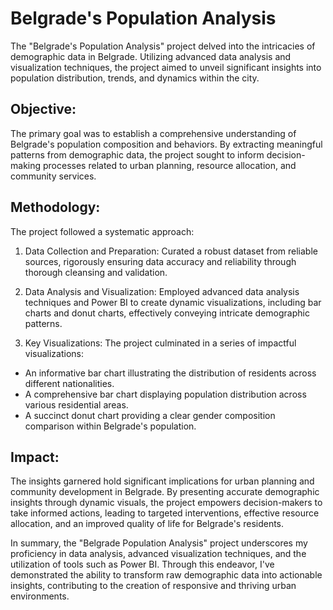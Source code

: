 # Belgrade's Population Analysis

The "Belgrade's Population Analysis" project delved into the intricacies of demographic data in Belgrade. Utilizing advanced data analysis and visualization techniques, the project aimed to unveil significant insights into population distribution, trends, and dynamics within the city.

## Objective:
The primary goal was to establish a comprehensive understanding of Belgrade's population composition and behaviors. By extracting meaningful patterns from demographic data, the project sought to inform decision-making processes related to urban planning, resource allocation, and community services.

## Methodology:
The project followed a systematic approach:

1. Data Collection and Preparation: Curated a robust dataset from reliable sources, rigorously ensuring data accuracy and reliability through thorough cleansing and validation.

2. Data Analysis and Visualization: Employed advanced data analysis techniques and Power BI to create dynamic visualizations, including bar charts and donut charts, effectively conveying intricate demographic patterns.

3. Key Visualizations:
The project culminated in a series of impactful visualizations:
- An informative bar chart illustrating the distribution of residents across different nationalities.
- A comprehensive bar chart displaying population distribution across various residential areas.
- A succinct donut chart providing a clear gender composition comparison within Belgrade's population.

## Impact:
The insights garnered hold significant implications for urban planning and community development in Belgrade. By presenting accurate demographic insights through dynamic visuals, the project empowers decision-makers to take informed actions, leading to targeted interventions, effective resource allocation, and an improved quality of life for Belgrade's residents.

In summary, the "Belgrade Population Analysis" project underscores my proficiency in data analysis, advanced visualization techniques, and the utilization of tools such as Power BI. Through this endeavor, I've demonstrated the ability to transform raw demographic data into actionable insights, contributing to the creation of responsive and thriving urban environments.
